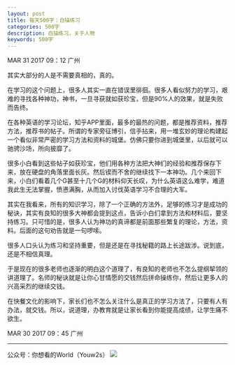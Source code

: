 ```yaml
---
layout: post
title: 每天500字：白描练习
categories: 500字
description: 白描练习，关于人物
keywords: 500字
---
```


MAR 31 2017  09：12 广州

其实大部分的人是不需要真相的，真的。

在学习的这个问题上，很多人其实一直在错误里徘徊。很多人看似努力的学习，艰难的寻找各种神功，神书，一旦寻获就如获珍宝，但是90%人的效果，就是失败而告终。

在各种英语的学习论坛，知乎APP里面，最多的最热的问题，都是推荐资料，推荐方法，推荐书的帖子。所谓的专家旁征博引，信手拈来，用一堆玄妙的理论构建起一个看似非常严密的学习方法和资料的城堡。仿佛只要你进到城堡里，以后就可以驰骋沙场，所向披靡了。

很多小白看到这些帖子如获珍宝，他们用各种方法把大神们的经验和推荐保存下来，放在硬盘的角落里面长灰。然后锲而不舍的继续找下一本神功。几个来回下来，小白们看着几个G甚至十几个G的材料仰天长叹，为什么英语这么难学，难道我此生无法掌握，愤懑满胸，从而加入讨伐英语学习不合理的大军。

其实在我看来，所有的知识学习，除了一个正确的方法外，足够的练习才是成功的秘诀，其实有良知的很多大神都会提到这点，告诉小白们拿到方法和材料后，要坚持练习。只可惜的是，很多人认为神功的真谛都是前面那些繁复的理论，方法，资料。后面的这句劝告就是一句啰嗦。

很多人口头认为练习和坚持重要，但是还是在寻找秘籍的路上长途跋涉。说到底，还是不相信真理。

于是现在的很多老师也逐渐的明白这个道理了，有良知的老师也不怎么提纲挈领的讲道理了。名师的秘诀就是让你心甘情愿的交钱然后拼命操练你，然后让更多人的兴高采烈的继续交钱。

在快餐文化的影响下，家长们也不怎么关注什么是真正的学习方法了，只要有人有办法，就交钱。所以，说道理，办教育就是让家长看到你能提高成绩，让学生痛不欲生。

MAR 30 2017  09：45 广州

---- 
公众号：你想看的World（Youw2s）
![][image-1]

[image-1]:	http://upload-images.jianshu.io/upload_images/3342594-dca1f89eba3e50ca.jpg?imageMogr2/auto-orient/strip%7CimageView2/2/w/1240